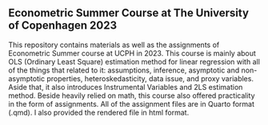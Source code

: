 ## Econometric Summer Course at The University of Copenhagen 2023

This repository contains materials as well as the assignments of Econometric Summer course at UCPH in 2023. This course is mainly about OLS (Ordinary Least Square) estimation method for linear regression with all of the things that related to it: assumptions, inference, asymptotic and non-asymptotic properties, heteroskedasticity, data issue, and proxy variables. Aside that, it also introduces Instrumental Variables and 2LS estimation method. Beside heavily relied on math, this course also offered practicality in the form of assignments. All of the assignment files are in Quarto format (.qmd). I also provided the rendered file in html format. 
